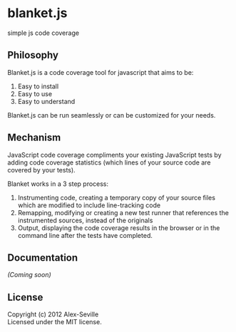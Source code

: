 # blanket.js

simple js code coverage

## Philosophy

Blanket.js is a code coverage tool for javascript that aims to be:

1. Easy to install
2. Easy to use
3. Easy to understand

Blanket.js can be run seamlessly or can be customized for your needs.

## Mechanism

JavaScript code coverage compliments your existing JavaScript tests by adding code coverage statistics (which lines of your source code are covered by your tests).

Blanket works in a 3 step process:

1. Instrumenting code, creating a temporary copy of your source files which are modified to include line-tracking code
2. Remapping, modifying or creating a new test runner that references the instrumented sources, instead of the originals
3. Output, displaying the code coverage results in the browser or in the command line after the tests have completed.


## Documentation
_(Coming soon)_

## License
Copyright (c) 2012 Alex-Seville  
Licensed under the MIT license.
